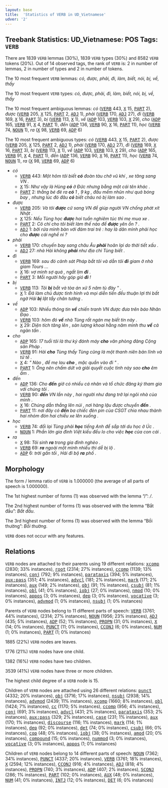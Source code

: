 ```yaml
---
layout: base
title:  'Statistics of VERB in UD_Vietnamese'
udver: '2'
---
```


## Treebank Statistics: UD_Vietnamese: POS Tags: `VERB`

There are 1839 `VERB` lemmas (30%), 1839 `VERB` types (30%) and 8582 `VERB` tokens (20%).
Out of 14 observed tags, the rank of `VERB` is: 2 in number of lemmas, 2 in number of types and 2 in number of tokens.

The 10 most frequent `VERB` lemmas: <em>có, được, phải, đi, làm, biết, nói, bị, về, thấy</em>

The 10 most frequent `VERB` types:  <em>có, được, phải, đi, làm, biết, nói, bị, về, thấy</em>

The 10 most frequent ambiguous lemmas: <em>có</em> (<tt><a href="vi-pos-VERB.html">VERB</a></tt> 443, <tt><a href="vi-pos-X.html">X</a></tt> 15, <tt><a href="vi-pos-PART.html">PART</a></tt> 2), <em>được</em> (<tt><a href="vi-pos-VERB.html">VERB</a></tt> 205, <tt><a href="vi-pos-X.html">X</a></tt> 125, <tt><a href="vi-pos-PART.html">PART</a></tt> 2, <tt><a href="vi-pos-ADJ.html">ADJ</a></tt> 1), <em>phải</em> (<tt><a href="vi-pos-VERB.html">VERB</a></tt> 170, <tt><a href="vi-pos-ADJ.html">ADJ</a></tt> 27), <em>đi</em> (<tt><a href="vi-pos-VERB.html">VERB</a></tt> 169, <tt><a href="vi-pos-X.html">X</a></tt> 16, <tt><a href="vi-pos-PART.html">PART</a></tt> 3), <em>bị</em> (<tt><a href="vi-pos-VERB.html">VERB</a></tt> 113, <tt><a href="vi-pos-X.html">X</a></tt> 1), <em>về</em> (<tt><a href="vi-pos-ADP.html">ADP</a></tt> 103, <tt><a href="vi-pos-VERB.html">VERB</a></tt> 103, <tt><a href="vi-pos-X.html">X</a></tt> 29), <em>cho</em> (<tt><a href="vi-pos-ADP.html">ADP</a></tt> 165, <tt><a href="vi-pos-VERB.html">VERB</a></tt> 91, <tt><a href="vi-pos-X.html">X</a></tt> 4, <tt><a href="vi-pos-PART.html">PART</a></tt> 1), <em>đến</em> (<tt><a href="vi-pos-ADP.html">ADP</a></tt> 136, <tt><a href="vi-pos-VERB.html">VERB</a></tt> 90, <tt><a href="vi-pos-X.html">X</a></tt> 16, <tt><a href="vi-pos-PART.html">PART</a></tt> 11), <em>học</em> (<tt><a href="vi-pos-VERB.html">VERB</a></tt> 74, <tt><a href="vi-pos-NOUN.html">NOUN</a></tt> 1), <em>ra</em> (<tt><a href="vi-pos-X.html">X</a></tt> 98, <tt><a href="vi-pos-VERB.html">VERB</a></tt> 69, <tt><a href="vi-pos-ADP.html">ADP</a></tt> 6)

The 10 most frequent ambiguous types:  <em>có</em> (<tt><a href="vi-pos-VERB.html">VERB</a></tt> 443, <tt><a href="vi-pos-X.html">X</a></tt> 15, <tt><a href="vi-pos-PART.html">PART</a></tt> 2), <em>được</em> (<tt><a href="vi-pos-VERB.html">VERB</a></tt> 205, <tt><a href="vi-pos-X.html">X</a></tt> 125, <tt><a href="vi-pos-PART.html">PART</a></tt> 2, <tt><a href="vi-pos-ADJ.html">ADJ</a></tt> 1), <em>phải</em> (<tt><a href="vi-pos-VERB.html">VERB</a></tt> 170, <tt><a href="vi-pos-ADJ.html">ADJ</a></tt> 27), <em>đi</em> (<tt><a href="vi-pos-VERB.html">VERB</a></tt> 169, <tt><a href="vi-pos-X.html">X</a></tt> 16, <tt><a href="vi-pos-PART.html">PART</a></tt> 3), <em>bị</em> (<tt><a href="vi-pos-VERB.html">VERB</a></tt> 113, <tt><a href="vi-pos-X.html">X</a></tt> 1), <em>về</em> (<tt><a href="vi-pos-ADP.html">ADP</a></tt> 103, <tt><a href="vi-pos-VERB.html">VERB</a></tt> 103, <tt><a href="vi-pos-X.html">X</a></tt> 29), <em>cho</em> (<tt><a href="vi-pos-ADP.html">ADP</a></tt> 165, <tt><a href="vi-pos-VERB.html">VERB</a></tt> 91, <tt><a href="vi-pos-X.html">X</a></tt> 4, <tt><a href="vi-pos-PART.html">PART</a></tt> 1), <em>đến</em> (<tt><a href="vi-pos-ADP.html">ADP</a></tt> 136, <tt><a href="vi-pos-VERB.html">VERB</a></tt> 90, <tt><a href="vi-pos-X.html">X</a></tt> 16, <tt><a href="vi-pos-PART.html">PART</a></tt> 11), <em>học</em> (<tt><a href="vi-pos-VERB.html">VERB</a></tt> 74, <tt><a href="vi-pos-NOUN.html">NOUN</a></tt> 1), <em>ra</em> (<tt><a href="vi-pos-X.html">X</a></tt> 98, <tt><a href="vi-pos-VERB.html">VERB</a></tt> 69, <tt><a href="vi-pos-ADP.html">ADP</a></tt> 6)


* <em>có</em>
  * <tt><a href="vi-pos-VERB.html">VERB</a></tt> 443: <em>Một hôm tôi biết <b>có</b> đoàn tàu chở vũ khí , xe tăng sang VN .</em>
  * <tt><a href="vi-pos-X.html">X</a></tt> 15: <em>Như vậy là Hùng <b>có</b> ở Đức nhưng bằng một cái tên khác .</em>
  * <tt><a href="vi-pos-PART.html">PART</a></tt> 2: <em>thằng bé đẻ ra <b>có</b> 1 , 9 kg , đầu mềm nhũn như quả bóng bay , nhưng lúc đó đâu <b>có</b> biết cháu nó bị làm sao .</em>
* <em>được</em>
  * <tt><a href="vi-pos-VERB.html">VERB</a></tt> 205: <em>Và tôi <b>được</b> cử sang VN để giúp người VN chống phát xít Nhật .</em>
  * <tt><a href="vi-pos-X.html">X</a></tt> 125: <em>Nếu Tùng học <b>được</b> hai tuần nghiêm túc thì mẹ mua xe .</em>
  * <tt><a href="vi-pos-PART.html">PART</a></tt> 2: <em>Cô chỉ cho tôi biết làm thế nào để <b>được</b> yên ổn ? .</em>
  * <tt><a href="vi-pos-ADJ.html">ADJ</a></tt> 1: <em>bởi rứa mình bàn với đám trai trẻ : hay là dân mình phải học cho <b>được</b> cái nghề ni ?</em>
* <em>phải</em>
  * <tt><a href="vi-pos-VERB.html">VERB</a></tt> 170: <em>chuyến bay sang châu Âu <b>phải</b> hoãn lại do thời tiết xấu .</em>
  * <tt><a href="vi-pos-ADJ.html">ADJ</a></tt> 27: <em>nhà Hải không <b>phải</b> như địa chỉ Tùng biết .</em>
* <em>đi</em>
  * <tt><a href="vi-pos-VERB.html">VERB</a></tt> 169: <em>sau đó cảnh sát Pháp bắt tôi và dẫn tôi <b>đi</b> giam ở nhà giam Tours ...</em>
  * <tt><a href="vi-pos-X.html">X</a></tt> 16: <em>vợ mình sợ quá , ngất lịm <b>đi</b> .</em>
  * <tt><a href="vi-pos-PART.html">PART</a></tt> 3: <em>Mỗi người hãy góp gió <b>đi</b> !</em>
* <em>bị</em>
  * <tt><a href="vi-pos-VERB.html">VERB</a></tt> 113: <em>Tôi <b>bị</b> bắt và tòa án xử 5 năm tù đày " .</em>
  * <tt><a href="vi-pos-X.html">X</a></tt> 1: <em>Đã làm chủ được tình hình và mọi diễn tiến đều thuận lợi thì bất ngờ Hải <b>bị</b> lật tẩy chân tướng .</em>
* <em>về</em>
  * <tt><a href="vi-pos-ADP.html">ADP</a></tt> 103: <em>Nhiều thông tin <b>về</b> chiến tranh VN được đưa trên báo Nhân Đạo .</em>
  * <tt><a href="vi-pos-VERB.html">VERB</a></tt> 103: <em>hôm đó <b>về</b> nhà Tùng rất ngán mẹ biết tin này .</em>
  * <tt><a href="vi-pos-X.html">X</a></tt> 29: <em>Diện tích tăng lên , sản lượng khoai hằng năm mình thu <b>về</b> cả ngàn tấn .</em>
* <em>cho</em>
  * <tt><a href="vi-pos-ADP.html">ADP</a></tt> 165: <em>17 tuổi tôi là thư ký đánh máy <b>cho</b> văn phòng đảng Cộng sản Pháp .</em>
  * <tt><a href="vi-pos-VERB.html">VERB</a></tt> 91: <em>Hải <b>cho</b> Tùng thấy Tùng cũng là một thanh niên bản lĩnh và tử tế .</em>
  * <tt><a href="vi-pos-X.html">X</a></tt> 4: <em>" Nào , để mẹ lau <b>cho</b> , mặc quần vào đi " .</em>
  * <tt><a href="vi-pos-PART.html">PART</a></tt> 1: <em>Ông nên chấm dứt và giải quyết cuộc tình này sao <b>cho</b> êm ấm .</em>
* <em>đến</em>
  * <tt><a href="vi-pos-ADP.html">ADP</a></tt> 136: <em>Cho <b>đến</b> giờ có nhiều cá nhân và tổ chức đăng ký tham gia với chúng tôi .</em>
  * <tt><a href="vi-pos-VERB.html">VERB</a></tt> 90: <em><b>đến</b> VN lần này , hai người như đang trở lại ngôi nhà của mình .</em>
  * <tt><a href="vi-pos-X.html">X</a></tt> 16: <em>Chúng dẫn thẳng lên núi , nơi hàng lậu được chuyển <b>đến</b> .</em>
  * <tt><a href="vi-pos-PART.html">PART</a></tt> 11: <em>nơi đây có <b>đến</b> ba chiếc đèn pin của CSGT chia nhau thành hai nhóm đón hai chiều xe lên xuống .</em>
* <em>học</em>
  * <tt><a href="vi-pos-VERB.html">VERB</a></tt> 74: <em>đổi lại Tùng phải <b>học</b> tiếng Anh để sắp tới du học ở Úc .</em>
  * <tt><a href="vi-pos-NOUN.html">NOUN</a></tt> 1: <em>Phần lớn gia đình Việt kiều đều lo cho việc <b>học</b> của con cái .</em>
* <em>ra</em>
  * <tt><a href="vi-pos-X.html">X</a></tt> 98: <em>Tôi sinh <b>ra</b> trong gia đình nghèo .</em>
  * <tt><a href="vi-pos-VERB.html">VERB</a></tt> 69: <em><b>ra</b> ngoài một mình nhiều thì dễ bị lộ .</em>
  * <tt><a href="vi-pos-ADP.html">ADP</a></tt> 6: <em>trời gần tối , Hải đi bộ <b>ra</b> phố .</em>

## Morphology

The form / lemma ratio of `VERB` is 1.000000 (the average of all parts of speech is 1.000000).

The 1st highest number of forms (1) was observed with the lemma “/”: <em>/</em>.

The 2nd highest number of forms (1) was observed with the lemma “Bắt đầu”: <em>Bắt đầu</em>.

The 3rd highest number of forms (1) was observed with the lemma “Bồi thường”: <em>Bồi thường</em>.

`VERB` does not occur with any features.


## Relations

`VERB` nodes are attached to their parents using 19 different relations: <tt><a href="vi-dep-xcomp.html">xcomp</a></tt> (2830; 33% instances), <tt><a href="vi-dep-root.html">root</a></tt> (2314; 27% instances), <tt><a href="vi-dep-ccomp.html">ccomp</a></tt> (1139; 13% instances), <tt><a href="vi-dep-conj.html">conj</a></tt> (792; 9% instances), <tt><a href="vi-dep-parataxis.html">parataxis</a></tt> (394; 5% instances), <tt><a href="vi-dep-aux-pass.html">aux:pass</a></tt> (351; 4% instances), <tt><a href="vi-dep-advcl.html">advcl</a></tt> (181; 2% instances), <tt><a href="vi-dep-mark.html">mark</a></tt> (171; 2% instances), <tt><a href="vi-dep-aux.html">aux</a></tt> (149; 2% instances), <tt><a href="vi-dep-obj.html">obj</a></tt> (91; 1% instances), <tt><a href="vi-dep-csubj.html">csubj</a></tt> (81; 1% instances), <tt><a href="vi-dep-obl.html">obl</a></tt> (41; 0% instances), <tt><a href="vi-dep-iobj.html">iobj</a></tt> (27; 0% instances), <tt><a href="vi-dep-nmod.html">nmod</a></tt> (10; 0% instances), <tt><a href="vi-dep-appos.html">appos</a></tt> (3; 0% instances), <tt><a href="vi-dep-dep.html">dep</a></tt> (3; 0% instances), <tt><a href="vi-dep-vocative.html">vocative</a></tt> (3; 0% instances), <tt><a href="vi-dep-advmod.html">advmod</a></tt> (1; 0% instances), <tt><a href="vi-dep-nsubj.html">nsubj</a></tt> (1; 0% instances)

Parents of `VERB` nodes belong to 11 different parts of speech: <tt><a href="vi-pos-VERB.html">VERB</a></tt> (3761; 44% instances),  (2314; 27% instances), <tt><a href="vi-pos-NOUN.html">NOUN</a></tt> (1956; 23% instances), <tt><a href="vi-pos-ADJ.html">ADJ</a></tt> (435; 5% instances), <tt><a href="vi-pos-ADP.html">ADP</a></tt> (52; 1% instances), <tt><a href="vi-pos-PROPN.html">PROPN</a></tt> (31; 0% instances), <tt><a href="vi-pos-X.html">X</a></tt> (14; 0% instances), <tt><a href="vi-pos-PUNCT.html">PUNCT</a></tt> (11; 0% instances), <tt><a href="vi-pos-CCONJ.html">CCONJ</a></tt> (6; 0% instances), <tt><a href="vi-pos-NUM.html">NUM</a></tt> (1; 0% instances), <tt><a href="vi-pos-PART.html">PART</a></tt> (1; 0% instances)

1885 (22%) `VERB` nodes are leaves.

1776 (21%) `VERB` nodes have one child.

1382 (16%) `VERB` nodes have two children.

3539 (41%) `VERB` nodes have three or more children.

The highest child degree of a `VERB` node is 15.

Children of `VERB` nodes are attached using 26 different relations: <tt><a href="vi-dep-punct.html">punct</a></tt> (4332; 20% instances), <tt><a href="vi-dep-obj.html">obj</a></tt> (3716; 17% instances), <tt><a href="vi-dep-nsubj.html">nsubj</a></tt> (2938; 14% instances), <tt><a href="vi-dep-advmod.html">advmod</a></tt> (2439; 11% instances), <tt><a href="vi-dep-xcomp.html">xcomp</a></tt> (1660; 8% instances), <tt><a href="vi-dep-obl.html">obl</a></tt> (1424; 7% instances), <tt><a href="vi-dep-cc.html">cc</a></tt> (1170; 5% instances), <tt><a href="vi-dep-ccomp.html">ccomp</a></tt> (956; 4% instances), <tt><a href="vi-dep-conj.html">conj</a></tt> (691; 3% instances), <tt><a href="vi-dep-advcl.html">advcl</a></tt> (431; 2% instances), <tt><a href="vi-dep-parataxis.html">parataxis</a></tt> (353; 2% instances), <tt><a href="vi-dep-aux-pass.html">aux:pass</a></tt> (329; 2% instances), <tt><a href="vi-dep-case.html">case</a></tt> (231; 1% instances), <tt><a href="vi-dep-aux.html">aux</a></tt> (170; 1% instances), <tt><a href="vi-dep-discourse.html">discourse</a></tt> (116; 1% instances), <tt><a href="vi-dep-mark.html">mark</a></tt> (114; 1% instances), <tt><a href="vi-dep-dep.html">dep</a></tt> (92; 0% instances), <tt><a href="vi-dep-det.html">det</a></tt> (74; 0% instances), <tt><a href="vi-dep-csubj.html">csubj</a></tt> (66; 0% instances), <tt><a href="vi-dep-cop.html">cop</a></tt> (48; 0% instances), <tt><a href="vi-dep-iobj.html">iobj</a></tt> (38; 0% instances), <tt><a href="vi-dep-amod.html">amod</a></tt> (20; 0% instances), <tt><a href="vi-dep-compound.html">compound</a></tt> (15; 0% instances), <tt><a href="vi-dep-nummod.html">nummod</a></tt> (3; 0% instances), <tt><a href="vi-dep-vocative.html">vocative</a></tt> (3; 0% instances), <tt><a href="vi-dep-appos.html">appos</a></tt> (1; 0% instances)

Children of `VERB` nodes belong to 14 different parts of speech: <tt><a href="vi-pos-NOUN.html">NOUN</a></tt> (7362; 34% instances), <tt><a href="vi-pos-PUNCT.html">PUNCT</a></tt> (4337; 20% instances), <tt><a href="vi-pos-VERB.html">VERB</a></tt> (3761; 18% instances), <tt><a href="vi-pos-X.html">X</a></tt> (2594; 12% instances), <tt><a href="vi-pos-CCONJ.html">CCONJ</a></tt> (916; 4% instances), <tt><a href="vi-pos-ADJ.html">ADJ</a></tt> (818; 4% instances), <tt><a href="vi-pos-PROPN.html">PROPN</a></tt> (740; 3% instances), <tt><a href="vi-pos-ADP.html">ADP</a></tt> (407; 2% instances), <tt><a href="vi-pos-SCONJ.html">SCONJ</a></tt> (286; 1% instances), <tt><a href="vi-pos-PART.html">PART</a></tt> (102; 0% instances), <tt><a href="vi-pos-AUX.html">AUX</a></tt> (48; 0% instances), <tt><a href="vi-pos-NUM.html">NUM</a></tt> (41; 0% instances), <tt><a href="vi-pos-INTJ.html">INTJ</a></tt> (12; 0% instances), <tt><a href="vi-pos-DET.html">DET</a></tt> (6; 0% instances)

